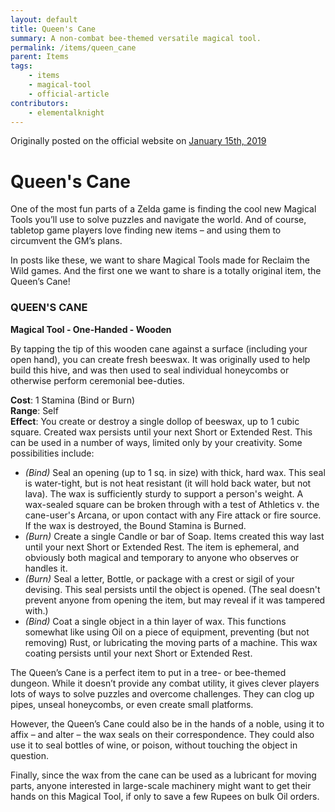 ```yaml
---
layout: default
title: Queen's Cane
summary: A non-combat bee-themed versatile magical tool.
permalink: /items/queen_cane
parent: Items
tags:
    - items
    - magical-tool
    - official-article
contributors:
    - elementalknight
---
```


Originally posted on the official website on [January 15th, 2019](https://reclaimthewild.net/index.php/2019/01/15/queens-cane/)

# Queen's Cane

One of the most fun parts of a Zelda game is finding the cool new Magical Tools you’ll use to solve puzzles and navigate the world. And of course, tabletop game players love finding new items – and using them to circumvent the GM’s plans.

In posts like these, we want to share Magical Tools made for Reclaim the Wild games. And the first one we want to share is a totally original item, the Queen’s Cane!

### QUEEN'S CANE
**Magical Tool - One-Handed - Wooden**

By tapping the tip of this wooden cane against a surface (including your open hand), you can create fresh beeswax. It was originally used to help build this hive, and was then used to seal individual honeycombs or otherwise perform ceremonial bee-duties.

**Cost**: 1 Stamina (Bind or Burn)  
**Range**: Self  
**Effect**: You create or destroy a single dollop of beeswax, up to 1 cubic square. Created wax persists until your next Short or Extended Rest. This can be used in a number of ways, limited only by your creativity. Some possibilities include:
* *(Bind)* Seal an opening (up to 1 sq. in size) with thick, hard wax. This seal is water-tight, but is not heat resistant (it will hold back water, but not lava). The wax is sufficiently sturdy to support a person's weight. A wax-sealed square can be broken through with a test of Athletics v. the cane-user's Arcana, or upon contact with any Fire attack or fire source. If the wax is destroyed, the Bound Stamina is Burned.
* *(Burn)* Create a single Candle or bar of Soap. Items created this way last until your next Short or Extended Rest. The item is ephemeral, and obviously both magical and temporary to anyone who observes or handles it.
* *(Burn)* Seal a letter, Bottle, or package with a crest or sigil of your devising. This seal persists until the object is opened. (The seal doesn't prevent anyone from opening the item, but may reveal if it was tampered with.)
* *(Bind)* Coat a single object in a thin layer of wax. This functions somewhat like using Oil on a piece of equipment, preventing (but not removing) Rust, or lubricating the moving parts of a machine. This wax coating persists until your next Short or Extended Rest.

The Queen’s Cane is a perfect item to put in a tree- or bee-themed dungeon. While it doesn’t provide any combat utility, it gives clever players lots of ways to solve puzzles and overcome challenges. They can clog up pipes, unseal honeycombs, or even create small platforms.

However, the Queen’s Cane could also be in the hands of a noble, using it to affix – and alter – the wax seals on their correspondence. They could also use it to seal bottles of wine, or poison, without touching the object in question.

Finally, since the wax from the cane can be used as a lubricant for moving parts, anyone interested in large-scale machinery might want to get their hands on this Magical Tool, if only to save a few Rupees on bulk Oil orders.